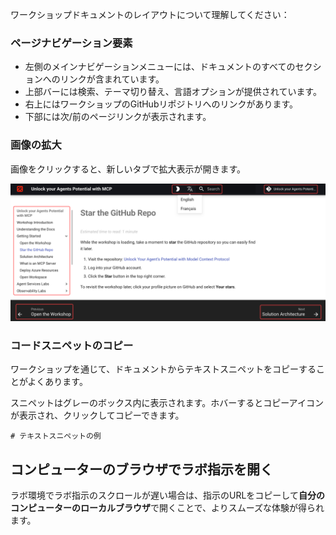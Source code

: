 ワークショップドキュメントのレイアウトについて理解してください：

### ページナビゲーション要素

- 左側のメインナビゲーションメニューには、ドキュメントのすべてのセクションへのリンクが含まれています。
- 上部バーには検索、テーマ切り替え、言語オプションが提供されています。
- 右上にはワークショップのGitHubリポジトリへのリンクがあります。
- 下部には次/前のページリンクが表示されます。

### 画像の拡大

画像をクリックすると、新しいタブで拡大表示が開きます。

![Workshop documentation layout](media/document-layout.png)

### コードスニペットのコピー

ワークショップを通じて、ドキュメントからテキストスニペットをコピーすることがよくあります。

スニペットはグレーのボックス内に表示されます。ホバーするとコピーアイコンが表示され、クリックしてコピーできます。

```text
# テキストスニペットの例
```

## コンピューターのブラウザでラボ指示を開く

ラボ環境でラボ指示のスクロールが遅い場合は、指示のURLをコピーして**自分のコンピューターのローカルブラウザ**で開くことで、よりスムーズな体験が得られます。
